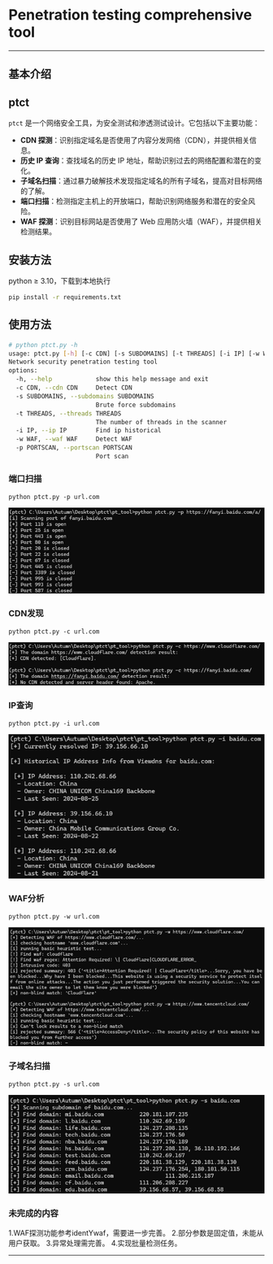 # Penetration testing comprehensive tool

----

## 基本介绍

## ptct

`ptct` 是一个网络安全工具，为安全测试和渗透测试设计。它包括以下主要功能：

- **CDN 探测**：识别指定域名是否使用了内容分发网络（CDN），并提供相关信息。
- **历史 IP 查询**：查找域名的历史 IP 地址，帮助识别过去的网络配置和潜在的变化。
- **子域名扫描**：通过暴力破解技术发现指定域名的所有子域名，提高对目标网络的了解。
- **端口扫描**：检测指定主机上的开放端口，帮助识别网络服务和潜在的安全风险。
- **WAF 探测**：识别目标网站是否使用了 Web 应用防火墙（WAF），并提供相关检测结果。

## 安装方法

python ≥ 3.10，下载到本地执行

```sh
pip install -r requirements.txt
```

## 使用方法

```bash
# python ptct.py -h
usage: ptct.py [-h] [-c CDN] [-s SUBDOMAINS] [-t THREADS] [-i IP] [-w WAF] [-p PORTSCAN]
Network security penetration testing tool
options:
  -h, --help            show this help message and exit
  -c CDN, --cdn CDN     Detect CDN
  -s SUBDOMAINS, --subdomains SUBDOMAINS
                        Brute force subdomains
  -t THREADS, --threads THREADS
                        The number of threads in the scanner
  -i IP, --ip IP        Find ip historical
  -w WAF, --waf WAF     Detect WAF
  -p PORTSCAN, --portscan PORTSCAN
                        Port scan
```

### 端口扫描

```shell
python ptct.py -p url.com
```

![image-20240825203422742](ptct.assets/image-20240825203422742.png)

### CDN发现

```
python ptct.py -c url.com
```

![image-20240825203650063](ptct.assets/image-20240825203650063.png)

### IP查询

```
python ptct.py -i url.com
```

![image-20240825203905906](ptct.assets/image-20240825203905906.png)

### WAF分析

```
python ptct.py -w url.com
```

![image-20240825204253525](ptct.assets/image-20240825204253525.png)

### 子域名扫描

```
python ptct.py -s url.com
```

![image-20240825204516863](ptct.assets/image-20240825204516863.png)

### 未完成的内容

1.WAF探测功能参考identYwaf，需要进一步完善。
2.部分参数是固定值，未能从用户获取。
3.异常处理需完善。
4.实现批量检测任务。

----

